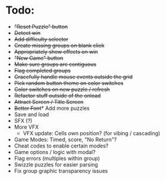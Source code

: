 # Todo:

* ~~"Reset Puzzle" button~~
* ~~Detect win~~
* ~~Add difficulty selector~~
* ~~Create missing groups on blank click~~
* ~~Appropriately show effects on win~~
* ~~"New Game" button~~
* ~~Make sure groups are contiguous~~
* ~~Flag completed groups~~
* ~~Gracefully handle mouse events outside the grid~~
* ~~Pick random button theme on color switches~~
* ~~Color switches on new puzzle / refresh~~
* ~~Refactor stuff outside of the onload~~
* ~~Attract Screen / Title Screen~~
* ~~Better Font~~* Add more puzzles
* Save and load
* SFX (?)
* More VFX
    * VFX update: Cells own position? (for vibing / cascading)
* Game Modes: Timed, score, "No Return"?
* Cheat codes to enable certain modes?
* Game options / logic with modal?
* Flag errors (multiples within group)
* Swizzle puzzles for easier parsing
* Fix group graphic transparency issues
